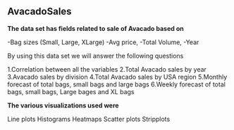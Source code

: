 ## AvacadoSales


**The data set has fields related to sale of Avacado based on**

-Bag sizes (Small, Large, XLarge)
-Avg price, 
-Total Volume, 
-Year

By using this data set we will answer the following questions

1.Correlation between all the variables
2.Total Avacado sales by year
3.Avacado sales by division
4.Total Avacado sales by USA region
5.Monthly forecast of total bags, small bags and large bags 
6.Weekly forecast of total bags, small bags, Large bages and XL bags 

**The various visualizations used were**

Line plots
Histograms
Heatmaps
Scatter plots 
Stripplots
